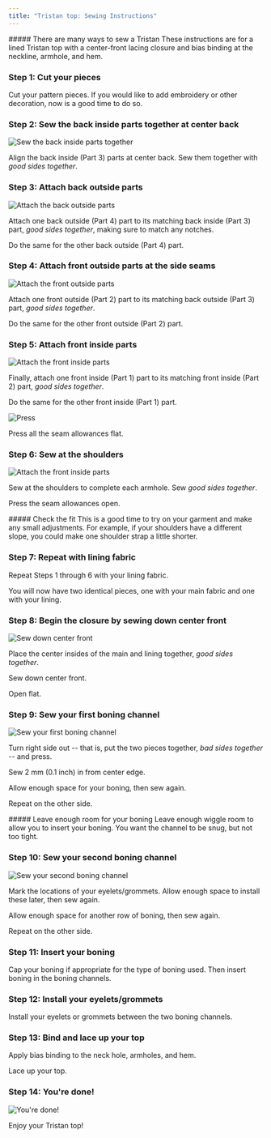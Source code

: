 ```yaml
---
title: "Tristan top: Sewing Instructions"
---
```


<Note>
##### There are many ways to sew a Tristan
These instructions are for a lined Tristan top with a center-front lacing closure and bias binding at the neckline, armhole, and hem.
</Note>

### Step 1: Cut your pieces

Cut your pattern pieces. If you would like to add embroidery or other decoration, now is a good time to do so.

### Step 2: Sew the back inside parts together at center back

![Sew the back inside parts together](step02.png)

Align the back inside (Part 3) parts at center back. Sew them together with _good sides together_.

### Step 3: Attach back outside parts

![Attach the back outside parts](step03.png)

Attach one back outside (Part 4) part to its matching back inside (Part 3) part, _good sides together_, making sure to match any notches.

Do the same for the other back outside (Part 4) part.

### Step 4: Attach front outside parts at the side seams

![Attach the front outside parts](step04.png)

Attach one front outside (Part 2) part to its matching back outside (Part 3) part, _good sides together_.

Do the same for the other front outside (Part 2) part.

### Step 5: Attach front inside parts

![Attach the front inside parts](step05.png)

Finally, attach one front inside (Part 1) part to its matching front inside (Part 2) part, _good sides together_.

Do the same for the other front inside (Part 1) part.

![Press](step05b.png)

Press all the seam allowances flat.

### Step 6: Sew at the shoulders

![Attach the front inside parts](step06.png)

Sew at the shoulders to complete each armhole. Sew _good sides together_.

Press the seam allowances open.

<Note>
##### Check the fit
This is a good time to try on your garment and make any small adjustments. For example, if your shoulders have a different slope, you could make one shoulder strap a little shorter.
</Note>

### Step 7: Repeat with lining fabric

Repeat Steps 1 through 6 with your lining fabric.

You will now have two identical pieces, one with your main fabric and one with your lining.

### Step 8: Begin the closure by sewing down center front

![Sew down center front](step08.png)

Place the center insides of the main and lining together, _good sides together_.

Sew down center front.

Open flat.

### Step 9: Sew your first boning channel

![Sew your first boning channel](step09.png)

Turn right side out -- that is, put the two pieces together, _bad sides together_ -- and press.

Sew 2 mm (0.1 inch) in from center edge.

Allow enough space for your boning, then sew again.

Repeat on the other side.

<Note>
##### Leave enough room for your boning
Leave enough wiggle room to allow you to insert your boning. You want the channel to be snug, but not too tight.
</Note>

### Step 10: Sew your second boning channel

![Sew your second boning channel](step10.png)

Mark the locations of your eyelets/grommets. Allow enough space to install these later, then sew again.

Allow enough space for another row of boning, then sew again.

Repeat on the other side.

### Step 11: Insert your boning

Cap your boning if appropriate for the type of boning used. Then insert boning in the boning channels.

### Step 12: Install your eyelets/grommets

Install your eyelets or grommets between the two boning channels.

### Step 13: Bind and lace up your top

Apply bias binding to the neck hole, armholes, and hem.

Lace up your top.

### Step 14: You're done!

![You're done!](step14.png)

Enjoy your Tristan top!